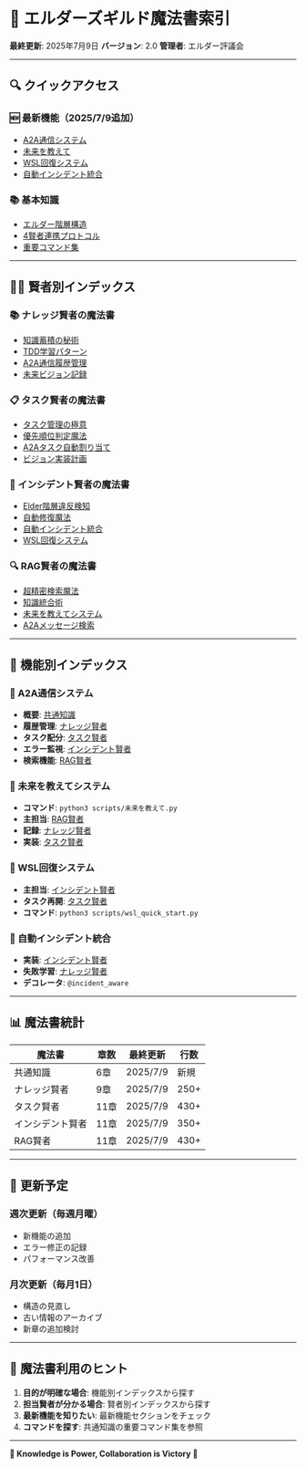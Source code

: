 # 📖 エルダーズギルド魔法書索引

**最終更新**: 2025年7月9日
**バージョン**: 2.0
**管理者**: エルダー評議会

---

## 🔍 クイックアクセス

### 🆕 最新機能（2025/7/9追加）
- [A2A通信システム](#a2a-communication)
- [未来を教えて](#future-vision)
- [WSL回復システム](#wsl-recovery)
- [自動インシデント統合](#auto-incident)

### 📚 基本知識
- [エルダー階層構造](00_common_knowledge.md#第1章-エルダー階層構造)
- [4賢者連携プロトコル](00_common_knowledge.md#第2章-4賢者連携プロトコル)
- [重要コマンド集](00_common_knowledge.md#第3章-重要コマンド集)

---

## 🧙‍♂️ 賢者別インデックス

### 📚 ナレッジ賢者の魔法書
- [知識蓄積の秘術](knowledge_sage_grimoire.md#第1章-知識蓄積の秘術)
- [TDD学習パターン](knowledge_sage_grimoire.md#第2章-tdd学習パターン記録)
- [A2A通信履歴管理](knowledge_sage_grimoire.md#第8章-a2a通信履歴管理)
- [未来ビジョン記録](knowledge_sage_grimoire.md#第9章-未来ビジョン記録)

### 📋 タスク賢者の魔法書
- [タスク管理の極意](task_sage_grimoire.md#第1章-タスク管理の極意)
- [優先順位判定魔法](task_sage_grimoire.md#第2章-優先順位判定魔法)
- [A2Aタスク自動割り当て](task_sage_grimoire.md#第9章-a2aタスク自動割り当て)
- [ビジョン実装計画](task_sage_grimoire.md#第10章-ビジョン実装計画)

### 🚨 インシデント賢者の魔法書
- [Elder階層違反検知](incident_sage_grimoire.md#第1章-elder階層違反検知魔法)
- [自動修復魔法](incident_sage_grimoire.md#第2章-自動修復魔法)
- [自動インシデント統合](incident_sage_grimoire.md#第9章-自動インシデント統合システム)
- [WSL回復システム](incident_sage_grimoire.md#第10章-wsl回復システム)

### 🔍 RAG賢者の魔法書
- [超精密検索魔法](rag_sage_grimoire.md#第1章-超精密検索魔法)
- [知識統合術](rag_sage_grimoire.md#第2章-知識統合術)
- [未来を教えてシステム](rag_sage_grimoire.md#第9章-未来を教えてシステム)
- [A2Aメッセージ検索](rag_sage_grimoire.md#第10章-a2aメッセージ検索)

---

## 🎯 機能別インデックス

### <a name="a2a-communication"></a>📡 A2A通信システム
- **概要**: [共通知識](00_common_knowledge.md#a2a通信プロトコル)
- **履歴管理**: [ナレッジ賢者](knowledge_sage_grimoire.md#第8章-a2a通信履歴管理)
- **タスク配分**: [タスク賢者](task_sage_grimoire.md#第9章-a2aタスク自動割り当て)
- **エラー監視**: [インシデント賢者](incident_sage_grimoire.md#第11章-a2a通信エラー監視)
- **検索機能**: [RAG賢者](rag_sage_grimoire.md#第10章-a2aメッセージ検索)

### <a name="future-vision"></a>🔮 未来を教えてシステム
- **コマンド**: `python3 scripts/未来を教えて.py`
- **主担当**: [RAG賢者](rag_sage_grimoire.md#第9章-未来を教えてシステム)
- **記録**: [ナレッジ賢者](knowledge_sage_grimoire.md#第9章-未来ビジョン記録)
- **実装**: [タスク賢者](task_sage_grimoire.md#第10章-ビジョン実装計画)

### <a name="wsl-recovery"></a>🔄 WSL回復システム
- **主担当**: [インシデント賢者](incident_sage_grimoire.md#第10章-wsl回復システム)
- **タスク再開**: [タスク賢者](task_sage_grimoire.md#第11章-wsl回復時のタスク再開)
- **コマンド**: `python3 scripts/wsl_quick_start.py`

### <a name="auto-incident"></a>🤖 自動インシデント統合
- **実装**: [インシデント賢者](incident_sage_grimoire.md#第9章-自動インシデント統合システム)
- **失敗学習**: [ナレッジ賢者](knowledge_sage_grimoire.md#失敗学習プロトコル統合)
- **デコレータ**: `@incident_aware`

---

## 📊 魔法書統計

| 魔法書 | 章数 | 最終更新 | 行数 |
|--------|------|----------|------|
| 共通知識 | 6章 | 2025/7/9 | 新規 |
| ナレッジ賢者 | 9章 | 2025/7/9 | 250+ |
| タスク賢者 | 11章 | 2025/7/9 | 430+ |
| インシデント賢者 | 11章 | 2025/7/9 | 350+ |
| RAG賢者 | 11章 | 2025/7/9 | 430+ |

---

## 🔄 更新予定

### 週次更新（毎週月曜）
- 新機能の追加
- エラー修正の記録
- パフォーマンス改善

### 月次更新（毎月1日）
- 構造の見直し
- 古い情報のアーカイブ
- 新章の追加検討

---

## 📝 魔法書利用のヒント

1. **目的が明確な場合**: 機能別インデックスから探す
2. **担当賢者が分かる場合**: 賢者別インデックスから探す
3. **最新機能を知りたい**: 最新機能セクションをチェック
4. **コマンドを探す**: 共通知識の重要コマンド集を参照

---

**🌟 Knowledge is Power, Collaboration is Victory 🌟**
